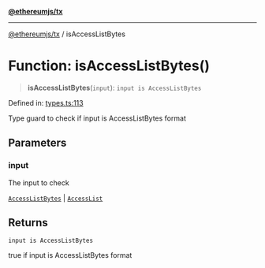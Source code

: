 [**@ethereumjs/tx**](../README.md)

***

[@ethereumjs/tx](../README.md) / isAccessListBytes

# Function: isAccessListBytes()

> **isAccessListBytes**(`input`): `input is AccessListBytes`

Defined in: [types.ts:113](https://github.com/ethereumjs/ethereumjs-monorepo/blob/master/packages/tx/src/types.ts#L113)

Type guard to check if input is AccessListBytes format

## Parameters

### input

The input to check

[`AccessListBytes`](../type-aliases/AccessListBytes.md) | [`AccessList`](../type-aliases/AccessList.md)

## Returns

`input is AccessListBytes`

true if input is AccessListBytes format
